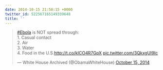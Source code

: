 ```yaml
---
date: 2014-10-15 21:58:15 +0000
twitter_id: 522567165149339648
title: ''
---
```


<blockquote class="twitter-tweet"><p lang="en" dir="ltr"><a href="https://twitter.com/hashtag/Ebola?src=hash&amp;ref_src=twsrc%5Etfw">#Ebola</a> is NOT spread through:<br>1. Casual contact<br>2. Air<br>3. Water<br>4. Food in the U.S.<a href="http://t.co/kICO4R7GpX">http://t.co/kICO4R7GpX</a> <a href="http://t.co/3QkxgUI9Ic">pic.twitter.com/3QkxgUI9Ic</a></p>&mdash; White House Archived (@ObamaWhiteHouse) <a href="https://twitter.com/ObamaWhiteHouse/status/522512250305662976?ref_src=twsrc%5Etfw">October 15, 2014</a></blockquote>
<script async src="https://platform.twitter.com/widgets.js" charset="utf-8"></script>
